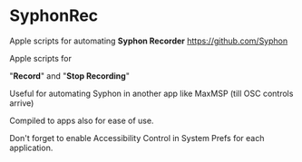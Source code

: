 # SyphonRec
Apple scripts for automating <b>Syphon Recorder</b> https://github.com/Syphon

Apple scripts for 

"<b>Record</b>" and 
"<b>Stop Recording</b>" 

Useful for automating Syphon in another app like MaxMSP (till OSC controls arrive)

Compiled to apps also for ease of use.

Don't forget to enable Accessibility Control in System Prefs for each application.
